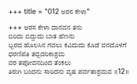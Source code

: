 +++
title = "012 ಅರಸ ಕೇಳಾ"

+++
ಅರಸ ಕೇಳಾ ದಾನವನ ತನು  
ಬಿರಿದು ಬಿದ್ದುದು ಬಾತ ಹೆಣನು  
ಬ್ಬರದ ಹೊಲಸಿನ ಗವಲು ಕವಿದುದು ಕೂಡೆ ವನದೊಳಗೆ  
ಧರಣಿಪತಿ ತದ್ಬದರಿಕಾಶ್ರಮ  
ವರ ತಪೋವನದಿಂದ ತೆಂಕಲು  
ತಿರುಗಿ ಬಂದನು ಸಾರಿದನು ವೃಷ ಪರ್ವತಾಶ್ರಮವ      ॥12॥